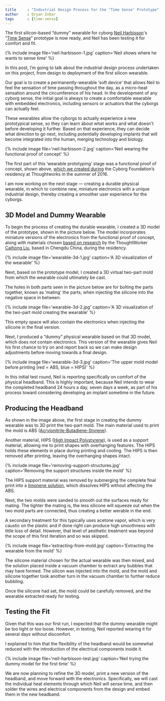 ```yaml
---
title     : "Industrial Design Process for the ‘Time Sense’ Prototype"
author    : Oryan Inbar
tags      : [time-sense]
---
```

The first silicon-based “dummy” wearable for cyborg [Neil Harbisson](/bio/neil-harbisson/)'s “[Time Sense](/projects/time-sense/)” prototype is now ready, and Neil has been testing it for comfort and fit.

{% include image file='neil-harbisson-1.jpg'
   caption='Neil shows where he wants to sense time' %}

In this post, I’m going to talk about the industrial design process undertaken on this project, from design to deployment of the first silicon wearable.

<!--excerpt-ends-->

Our goal is to create a permanently-wearable ‘soft device’ that allows Neil to feel the sensation of time passing throughout the day, as a micro-heat sensation around the circumference of his head. In the development of any cyborg sense, the initial goal is always to create a comfortable wearable with embedded electronics, including sensors or actuators that the cyborgs can actually feel.

These wearables allow the cyborgs to actually experience a new prototypical sense, so they can learn about what works and what doesn’t before developing it further. Based on that experience, they can decide what direction to go next, including potentially developing implants that will become integrated into the human, merging technology and biology.

{% include image file='neil-harbisson-2.jpg'
   caption='Neil wearing the functional proof of concept' %}

The first part of this ‘wearable prototyping’ stage was a functional proof of concept, shown above, [which we created during](/blog/team-gets-started-on-research/) the Cyborg Foundation’s residency at Thoughtworks in the summer of 2016.

I am now working on the next stage — creating a durable physical wearable, in which to combine new, miniature electronics with a unique industrial design, thereby creating a smoother user experience for the cyborgs.

## 3D Model and Dummy Wearable
To begin the process of creating the durable wearable, I created a 3D model of the prototype, shown in the picture below. The model incorporates miniature versions of the electronics from the functional proof of concept, along with materials chosen [based on research](/blog/cyborg-senses-weaving-materials/) by the ThoughtWorker [Caihong Liu](/bio/caihong-liu/), based in Chengdu China, during the residency.

{% include image file='wearable-3d-1.jpg'
   caption='A 3D visualization of the wearable' %}

Next, based on the prototype model, I created a 3D virtual two-part mold from which the wearable could ultimately be cast.

The holes in both parts seen in the picture below are for bolting the parts together, known as 'mating' the parts, when injecting the silicone into the negative space in between.

{% include image file='wearable-3d-2.jpg'
   caption='A 3D visualization of the two-part mold creating the wearable' %}

This empty space will also contain the electronics when injecting the silicone in the final version.

Next, I produced a “dummy” physical wearable based on that 3D model, which does *not* contain electronics. This version of the wearable gives Neil his first chance to try on and report back so we can make design adjustments before moving towards a final design.

{% include image file='wearable-3d-3.jpg'
   caption='The upper mold model before printing (red = ABS, blue = HIPS)' %}

In this initial test round, Neil is reporting specifically on comfort of the physical headband. This is highly important, because Neil intends to wear the completed headband 24 hours a day, seven days a week, as part of his process toward considering developing an implant sometime in the future.

## Producing the Headband
As shown in the image above, the first stage in creating the dummy wearable was to 3D print the two-part mold. The main material used to print the mold is ABS ([Acrylonitrile-Butadiene-Styrene](https://www.creativemechanisms.com/blog/everything-you-need-to-know-about-abs-plastic)).

Another material, HIPS ([High Impact Polystyrene](https://www.curbellplastics.com/Research-Solutions/Materials/High-Impact-Polystyrene)), is used as a support material, allowing me to print shapes with overhanging features. The HIPS holds these elements in place during printing and cooling. The HIPS is then removed after printing, leaving the overhanging shapes intact.

{% include image file='removing-support-structures.jpg'
   caption='Removing the support structures inside the mold' %}

The HIPS support material was removed by submerging the complete final print into a [limonene solution](https://en.m.wikipedia.org/wiki/Limonene), which dissolves HIPS without affecting the ABS.

Next, the two molds were sanded to smooth out the surfaces ready for mating. The tighter the mating is, the less silicone will squeeze out when the two mold parts are connected, thus creating a better werable in the end.

A secondary treatment for this typically uses acetone vapor, which is very caustic on the plastic and if done right can produce high smoothness with little loss of detail. However, that level of aesthetic treatment was beyond the scope of this first iteration and so was skipped.

{% include image file='extracting-from-mold.jpg'
   caption='Extracting the wearable from the mold' %}

The silicone material chosen for the actual wearable was then mixed, and the solution placed inside a vacuum chamber to extract any bubbles that may have formed. The silicon was injected into the mold, and the mold and silicone together took another turn in the vacuum chamber to further reduce bubbling.

Once the silicone had set, the mold could be carefully removed, and the wearable extracted ready for testing.

## Testing the Fit
Given that this was our first run, I expected that the dummy wearable might be too tight or too loose. However, in testing, Neil reported wearing it for several days without discomfort.

I explained to him that the flexibility of the headband would be somewhat reduced with the introduction of the electrical components inside it.

{% include image file='neil-harbisson-test.jpg'
   caption='Neil trying the dummy model for the first time' %}

We are now planning to refine the 3D model, print a new version of the headband, and move forward with the electronics. Specifically, we will cast the individual heat elements through which Neil will sense time, and then solder the wires and electrical components from the design and embed them in the new headband.